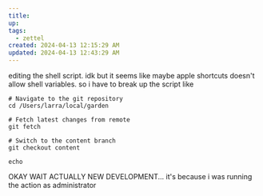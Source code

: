 ```yaml
---
title:
up: 
tags:
  - zettel
created: 2024-04-13 12:15:29 AM
updated: 2024-04-13 12:43:29 AM
---
```


editing the shell script. idk but it seems like maybe apple shortcuts doesn't allow shell variables. so i have to break up the script like 

```
# Navigate to the git repository
cd /Users/larra/local/garden

# Fetch latest changes from remote
git fetch

# Switch to the content branch
git checkout content

echo 
```

OKAY WAIT ACTUALLY NEW DEVELOPMENT...
it's because i was running the action as administrator